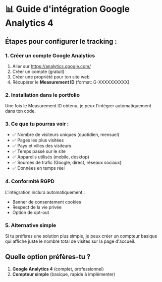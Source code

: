 # 📊 Guide d'intégration Google Analytics 4

## Étapes pour configurer le tracking :

### 1. Créer un compte Google Analytics
1. Aller sur https://analytics.google.com/
2. Créer un compte (gratuit)
3. Créer une propriété pour ton site web
4. Récupérer le **Measurement ID** (format: G-XXXXXXXXXX)

### 2. Installation dans le portfolio
Une fois le Measurement ID obtenu, je peux l'intégrer automatiquement dans ton code.

### 3. Ce que tu pourras voir :
- ✅ Nombre de visiteurs uniques (quotidien, mensuel)
- ✅ Pages les plus visitées
- ✅ Pays et villes des visiteurs
- ✅ Temps passé sur le site
- ✅ Appareils utilisés (mobile, desktop)
- ✅ Sources de trafic (Google, direct, réseaux sociaux)
- ✅ Données en temps réel

### 4. Conformité RGPD
L'intégration inclura automatiquement :
- Banner de consentement cookies
- Respect de la vie privée
- Option de opt-out

### 5. Alternative simple
Si tu préfères une solution plus simple, je peux créer un compteur basique qui affiche juste le nombre total de visites sur la page d'accueil.

## Quelle option préfères-tu ?
1. **Google Analytics 4** (complet, professionnel)
2. **Compteur simple** (basique, rapide à implémenter)
